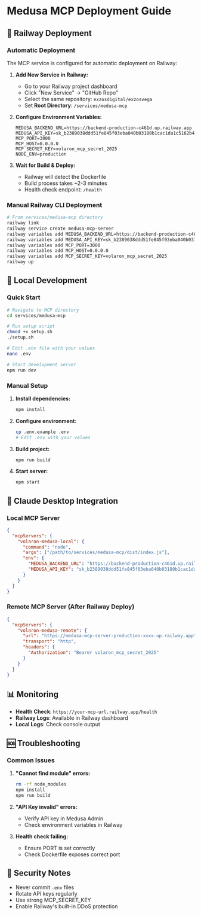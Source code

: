 # Medusa MCP Deployment Guide

## 🚀 Railway Deployment

### Automatic Deployment

The MCP service is configured for automatic deployment on Railway:

1. **Add New Service in Railway:**
   - Go to your Railway project dashboard
   - Click "New Service" → "GitHub Repo"
   - Select the same repository: `exzosdigital/exzosvega`
   - Set **Root Directory**: `/services/medusa-mcp`

2. **Configure Environment Variables:**
   ```
   MEDUSA_BACKEND_URL=https://backend-production-c461d.up.railway.app
   MEDUSA_API_KEY=sk_b2389038ddd51fe845f03eba040b03180b1cac1da1c5162b4eeb1fa985a554bb
   MCP_PORT=3000
   MCP_HOST=0.0.0.0
   MCP_SECRET_KEY=volaron_mcp_secret_2025
   NODE_ENV=production
   ```

3. **Wait for Build & Deploy:**
   - Railway will detect the Dockerfile
   - Build process takes ~2-3 minutes
   - Health check endpoint: `/health`

### Manual Railway CLI Deployment

```bash
# From services/medusa-mcp directory
railway link
railway service create medusa-mcp-server
railway variables add MEDUSA_BACKEND_URL=https://backend-production-c461d.up.railway.app
railway variables add MEDUSA_API_KEY=sk_b2389038ddd51fe845f03eba040b03180b1cac1da1c5162b4eeb1fa985a554bb
railway variables add MCP_PORT=3000
railway variables add MCP_HOST=0.0.0.0
railway variables add MCP_SECRET_KEY=volaron_mcp_secret_2025
railway up
```

## 🔧 Local Development

### Quick Start

```bash
# Navigate to MCP directory
cd services/medusa-mcp

# Run setup script
chmod +x setup.sh
./setup.sh

# Edit .env file with your values
nano .env

# Start development server
npm run dev
```

### Manual Setup

1. **Install dependencies:**
   ```bash
   npm install
   ```

2. **Configure environment:**
   ```bash
   cp .env.example .env
   # Edit .env with your values
   ```

3. **Build project:**
   ```bash
   npm run build
   ```

4. **Start server:**
   ```bash
   npm start
   ```

## 🔌 Claude Desktop Integration

### Local MCP Server

```json
{
  "mcpServers": {
    "volaron-medusa-local": {
      "command": "node",
      "args": ["/path/to/services/medusa-mcp/dist/index.js"],
      "env": {
        "MEDUSA_BACKEND_URL": "https://backend-production-c461d.up.railway.app",
        "MEDUSA_API_KEY": "sk_b2389038ddd51fe845f03eba040b03180b1cac1da1c5162b4eeb1fa985a554bb"
      }
    }
  }
}
```

### Remote MCP Server (After Railway Deploy)

```json
{
  "mcpServers": {
    "volaron-medusa-remote": {
      "url": "https://medusa-mcp-server-production-xxxx.up.railway.app",
      "transport": "http",
      "headers": {
        "Authorization": "Bearer volaron_mcp_secret_2025"
      }
    }
  }
}
```

## 📊 Monitoring

- **Health Check**: `https://your-mcp-url.railway.app/health`
- **Railway Logs**: Available in Railway dashboard
- **Local Logs**: Check console output

## 🆘 Troubleshooting

### Common Issues

1. **"Cannot find module" errors:**
   ```bash
   rm -rf node_modules
   npm install
   npm run build
   ```

2. **"API Key invalid" errors:**
   - Verify API key in Medusa Admin
   - Check environment variables in Railway

3. **Health check failing:**
   - Ensure PORT is set correctly
   - Check Dockerfile exposes correct port

## 🔐 Security Notes

- Never commit `.env` files
- Rotate API keys regularly
- Use strong MCP_SECRET_KEY
- Enable Railway's built-in DDoS protection